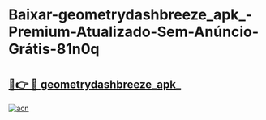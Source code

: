 # Baixar-geometrydashbreeze_apk_-Premium-Atualizado-Sem-Anúncio-Grátis-81n0q

# <h2><a href="https://gynnpk.esa.edu.pl?src=geometrydashbreeze_apk_&ref=81n0q">🔗👉 🔴 geometrydashbreeze_apk_</a></h2>

[![acn](https://github.com/user-attachments/assets/0f9c940e-d8b0-45ae-aac7-cd30a18b3e1c)](https://gynnpk.esa.edu.pl?src=geometrydashbreeze_apk_&ref=81n0q)

